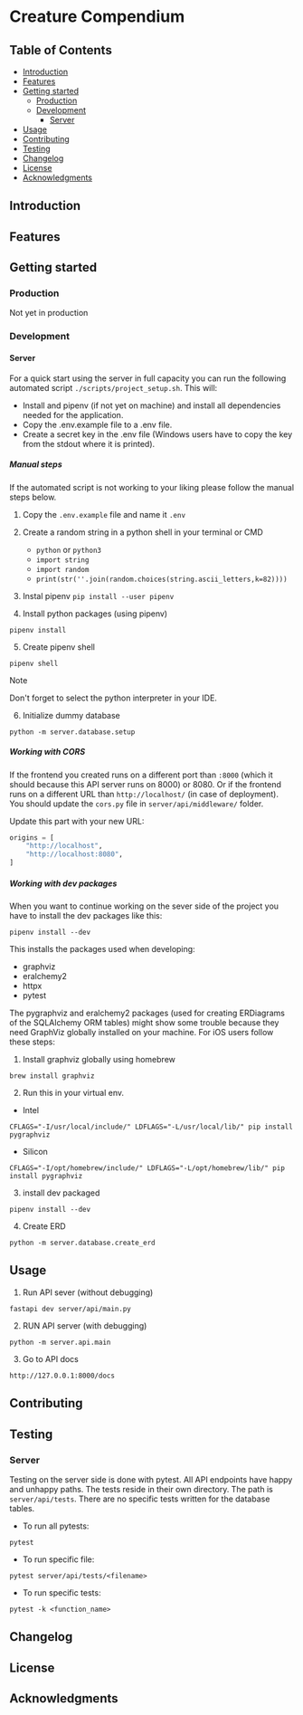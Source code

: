# Creature Compendium

<!-- Badges -->

## Table of Contents

- [Introduction](#introduction)
- [Features](#features)
- [Getting started](#getting-started)
  - [Production](#production)
  - [Development](#development)
    - [Server](#server)
- [Usage](#usage)
- [Contributing](#contributing)
- [Testing](#testing)
- [Changelog](#changelog)
- [License](#license)
- [Acknowledgments](#acknowledgments)

## Introduction

## Features

## Getting started

### Production

Not yet in production

### Development

#### Server

For a quick start using the server in full capacity you can run the following automated script `./scripts/project_setup.sh`.
This will:

- Install and pipenv (if not yet on machine) and install all dependencies needed for the application.
- Copy the .env.example file to a .env file.
- Create a secret key in the .env file (Windows users have to copy the key from the stdout where it is printed).

##### Manual steps

If the automated script is not working to your liking please follow the manual steps below.

1. Copy the `.env.example` file and name it `.env`
2. Create a random string in a python shell in your terminal or CMD

   - `python` or `python3`
   - `import string`
   - `import random`
   - `print(str(''.join(random.choices(string.ascii_letters,k=82))))`

3. Instal pipenv `pip install --user pipenv`
4. Install python packages (using pipenv)

```shell
pipenv install
```

5. Create pipenv shell

```shell
pipenv shell
```

> [!NOTE]
> Don't forget to select the python interpreter in your IDE.

6. Initialize dummy database

```shell
python -m server.database.setup
```

##### Working with CORS

If the frontend you created runs on a different port than `:8000` (which it should because this API server runs on 8000) or 8080.
Or if the frontend runs on a different URL than `http://localhost/` (in case of deployment).
You should update the `cors.py` file in `server/api/middleware/` folder.

Update this part with your new URL:

```py
origins = [
    "http://localhost",
    "http://localhost:8080",
]
```

##### Working with dev packages

When you want to continue working on the sever side of the project you have to install the dev packages like this:

```shell
pipenv install --dev
```

This installs the packages used when developing:

- graphviz
- eralchemy2
- httpx
- pytest

The pygraphviz and eralchemy2 packages (used for creating ERDiagrams of the SQLAlchemy ORM tables) might show some 
trouble because they need GraphViz globally installed on your machine. For iOS users follow these steps:

1. Install graphviz globally using homebrew

```shell
brew install graphviz
```

2. Run this in your virtual env.

- Intel

```shell
CFLAGS="-I/usr/local/include/" LDFLAGS="-L/usr/local/lib/" pip install pygraphviz
```

- Silicon

```shell
CFLAGS="-I/opt/homebrew/include/" LDFLAGS="-L/opt/homebrew/lib/" pip install pygraphviz
```

3. install dev packaged

```shell
pipenv install --dev
```

4. Create ERD

```shell
python -m server.database.create_erd
```

## Usage

1. Run API sever (without debugging)

```shell
fastapi dev server/api/main.py
```

2. RUN API server (with debugging)

```shell
python -m server.api.main
```

3. Go to API docs

```url
http://127.0.0.1:8000/docs
```

## Contributing

## Testing

### Server

Testing on the server side is done with pytest. All API endpoints have happy and unhappy paths.
The tests reside in their own directory. The path is `server/api/tests`. There are no specific tests written for the database tables.

- To run all pytests:

```shell
pytest
```

- To run specific file:

```shell
pytest server/api/tests/<filename>
```

- To run specific tests:

```shell
pytest -k <function_name>
```

## Changelog

## License

## Acknowledgments
